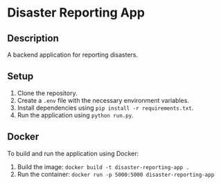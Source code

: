 # Disaster Reporting App

## Description
A backend application for reporting disasters.

## Setup
1. Clone the repository.
2. Create a `.env` file with the necessary environment variables.
3. Install dependencies using `pip install -r requirements.txt`.
4. Run the application using `python run.py`.

## Docker
To build and run the application using Docker:
1. Build the image: `docker build -t disaster-reporting-app .`
2. Run the container: `docker run -p 5000:5000 disaster-reporting-app`
